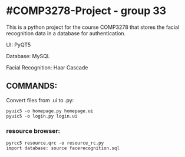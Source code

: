 <h1>#COMP3278-Project - group 33</h1>
This is a python project for the course COMP3278 that stores the facial recognition data in a database for authentication.
<p>UI: PyQT5</p>
<p>Database: MySQL</p>
<p>Facial Recognition: Haar Cascade</p>

<h2>COMMANDS:</h2>
Convert files from .ui to .py:<br>

```
pyuic5 -o homepage.py homepage.ui
pyuic5 -o login.py login.ui
```

<h3>resource browser:</h3>

```
pyrcc5 resource.qrc -o resource_rc.py
import database: source facerecognition.sql
```

